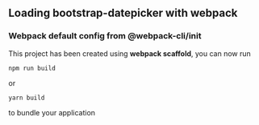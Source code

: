 ## Loading bootstrap-datepicker with webpack
### Webpack default config from @webpack-cli/init

This project has been created using **webpack scaffold**, you can now run

```
npm run build
```

or

```
yarn build
```

to bundle your application
